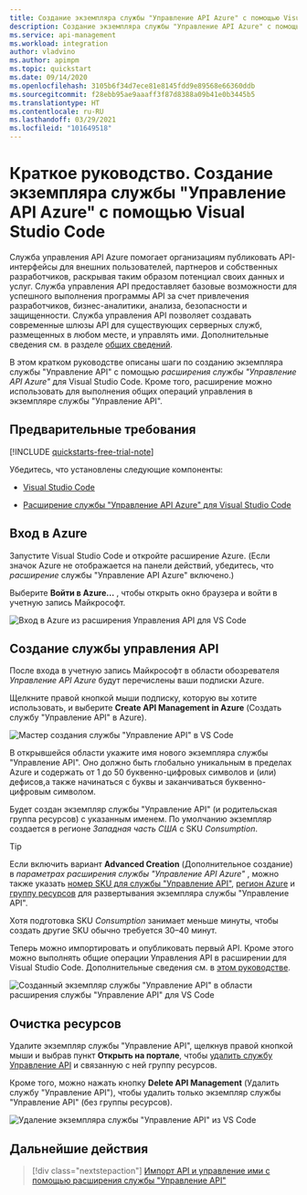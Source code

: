 ```yaml
---
title: Создание экземпляра службы "Управление API Azure" с помощью Visual Studio Code | Документация Майкрософт
description: Создание экземпляра службы "Управление API Azure" с помощью Visual Studio Code.
ms.service: api-management
ms.workload: integration
author: vladvino
ms.author: apimpm
ms.topic: quickstart
ms.date: 09/14/2020
ms.openlocfilehash: 3105b6f34d7ece81e8145fdd9e89568e66360ddb
ms.sourcegitcommit: f28ebb95ae9aaaff3f87d8388a09b41e0b3445b5
ms.translationtype: HT
ms.contentlocale: ru-RU
ms.lasthandoff: 03/29/2021
ms.locfileid: "101649518"
---
```

# <a name="quickstart-create-a-new-azure-api-management-service-instance-using-visual-studio-code"></a>Краткое руководство. Создание экземпляра службы "Управление API Azure" с помощью Visual Studio Code

Служба управления API Azure помогает организациям публиковать API-интерфейсы для внешних пользователей, партнеров и собственных разработчиков, раскрывая таким образом потенциал своих данных и услуг. Служба управления API предоставляет базовые возможности для успешного выполнения программы API за счет привлечения разработчиков, бизнес-аналитики, анализа, безопасности и защищенности. Служба управления API позволяет создавать современные шлюзы API для существующих серверных служб, размещенных в любом месте, и управлять ими. Дополнительные сведения см. в разделе [общих сведений](api-management-key-concepts.md).

В этом кратком руководстве описаны шаги по созданию экземпляра службы "Управление API" с помощью *расширения службы "Управление API Azure"* для Visual Studio Code. Кроме того, расширение можно использовать для выполнения общих операций управления в экземпляре службы "Управление API".

## <a name="prerequisites"></a>Предварительные требования

[!INCLUDE [quickstarts-free-trial-note](../../includes/quickstarts-free-trial-note.md)]

Убедитесь, что установлены следующие компоненты:

- [Visual Studio Code](https://code.visualstudio.com/)

- [Расширение службы "Управление API Azure" для Visual Studio Code](https://marketplace.visualstudio.com/items?itemName=ms-azuretools.vscode-apimanagement&ssr=false#overview)

## <a name="sign-in-to-azure"></a>Вход в Azure

Запустите Visual Studio Code и откройте расширение Azure. (Если значок Azure не отображается на панели действий, убедитесь, что *расширение* службы "Управление API Azure" включено.)

Выберите **Войти в Azure...** , чтобы открыть окно браузера и войти в учетную запись Майкрософт.

![Вход в Azure из расширения Управления API для VS Code](./media/vscode-create-service-instance/vscode-apim-login.png)

## <a name="create-an-api-management-service"></a>Создание службы управления API

После входа в учетную запись Майкрософт в области обозревателя *Управление API Azure* будут перечислены ваши подписки Azure.

Щелкните правой кнопкой мыши подписку, которую вы хотите использовать, и выберите **Create API Management in Azure** (Создать службу "Управление API" в Azure).

![Мастер создания службы "Управление API" в VS Code](./media/vscode-create-service-instance/vscode-apim-create.png)

В открывшейся области укажите имя нового экземпляра службы "Управление API". Оно должно быть глобально уникальным в пределах Azure и содержать от 1 до 50 буквенно-цифровых символов и (или) дефисов,а также начинаться с буквы и заканчиваться буквенно-цифровым символом.

Будет создан экземпляр службы "Управление API" (и родительская группа ресурсов) с указанным именем. По умолчанию экземпляр создается в регионе *Западная часть США* с SKU *Consumption*.

> [!TIP]
> Если включить вариант **Advanced Creation** (Дополнительное создание) в *параметрах расширения службы "Управление API Azure"* , можно также указать [номер SKU для службы "Управление API"](https://azure.microsoft.com/pricing/details/api-management/), [регион Azure](https://status.azure.com/en-us/status) и [группу ресурсов](../azure-resource-manager/management/overview.md) для развертывания экземпляра службы "Управление API".
>
> Хотя подготовка SKU *Consumption* занимает меньше минуты, чтобы создать другие SKU обычно требуется 30–40 минут.

Теперь можно импортировать и опубликовать первый API. Кроме этого можно выполнять общие операции Управления API в расширении для Visual Studio Code. Дополнительные сведения см. в [этом руководстве](visual-studio-code-tutorial.md).

![Созданный экземпляр службы "Управление API" в области расширения службы "Управление API" для VS Code](./media/vscode-create-service-instance/vscode-apim-instance.png)

## <a name="clean-up-resources"></a>Очистка ресурсов

Удалите экземпляр службы "Управление API", щелкнув правой кнопкой мыши и выбрав пункт **Открыть на портале**, чтобы [удалить службу Управление API](get-started-create-service-instance.md#clean-up-resources) и связанную с ней группу ресурсов.

Кроме того, можно нажать кнопку **Delete API Management** (Удалить службу "Управление API"), чтобы удалить только экземпляр службы "Управление API" (без группы ресурсов).

![Удаление экземпляра службы "Управление API" из VS Code](./media/vscode-create-service-instance/vscode-apim-delete.png)

## <a name="next-steps"></a>Дальнейшие действия

> [!div class="nextstepaction"]
> [Импорт API и управление ими с помощью расширения службы "Управление API"](visual-studio-code-tutorial.md)
